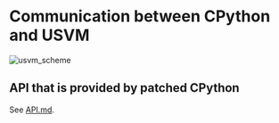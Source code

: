 # Communication between CPython and USVM

![usvm_scheme](https://github.com/UnitTestBot/usvm/assets/35286460/b55c69f6-b16a-4292-81e0-ea0836409399)

## API that is provided by patched CPython

See [API.md](usvm-python/API.md).
